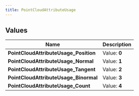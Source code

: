 ```yaml
---
title: PointCloudAttributeUsage
---
```


## Values
| Name | Description |
| ---- | ----------- |
| **PointCloudAttributeUsage_Position** | Value: **0** |
| **PointCloudAttributeUsage_Normal** | Value: **1** |
| **PointCloudAttributeUsage_Tangent** | Value: **2** |
| **PointCloudAttributeUsage_Binormal** | Value: **3** |
| **PointCloudAttributeUsage_Count** | Value: **4** |

